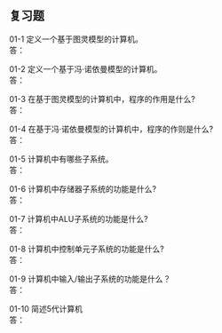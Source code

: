 ## 复习题   
01-1 定义一个基于图灵模型的计算机。   
答：

01-2 定义一个基于冯·诺依曼模型的计算机。   
答：

01-3 在基于图灵模型的计算机中，程序的作用是什么?   
答：

01-4 在基于冯·诺依曼模型的计算机中，程序的作则是什么?   
答：

01-5 计算机中有哪些子系统。   
答：

01-6 计算机中存储器子系统的功能是什么?   
答：

01-7 计算机中ALU子系统的功能是什么?   
答：

01-8 计算机中控制单元子系统的功能是什么?   
答：

01-9 计算机中输入/输出子系统的功能是什么？   
答：

01-10 简述5代计算机   
答：
